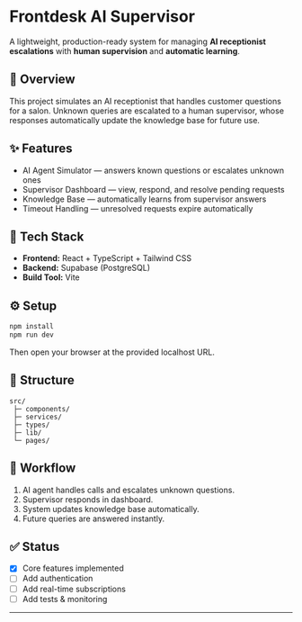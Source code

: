 # Frontdesk AI Supervisor

A lightweight, production-ready system for managing **AI receptionist escalations** with **human supervision** and **automatic learning**.

## 🚀 Overview

This project simulates an AI receptionist that handles customer questions for a salon. Unknown queries are escalated to a human supervisor, whose responses automatically update the knowledge base for future use.

## ✨ Features

* AI Agent Simulator — answers known questions or escalates unknown ones
* Supervisor Dashboard — view, respond, and resolve pending requests
* Knowledge Base — automatically learns from supervisor answers
* Timeout Handling — unresolved requests expire automatically

## 🧠 Tech Stack

* **Frontend:** React + TypeScript + Tailwind CSS
* **Backend:** Supabase (PostgreSQL)
* **Build Tool:** Vite

## ⚙️ Setup

```bash
npm install
npm run dev
```

Then open your browser at the provided localhost URL.

## 📁 Structure

```
src/
 ├─ components/
 ├─ services/
 ├─ types/
 ├─ lib/
 └─ pages/
```

## 🧩 Workflow

1. AI agent handles calls and escalates unknown questions.
2. Supervisor responds in dashboard.
3. System updates knowledge base automatically.
4. Future queries are answered instantly.

## ✅ Status

* [x] Core features implemented
* [ ] Add authentication
* [ ] Add real-time subscriptions
* [ ] Add tests & monitoring

---

